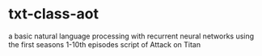 # txt-class-aot
 a basic natural language processing with recurrent neural networks using the first seasons 1-10th episodes script of Attack on Titan
